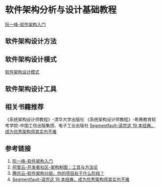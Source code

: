 # 软件架构分析与设计基础教程

[阮一峰-软件架构入门](https://www.ruanyifeng.com/blog/2016/09/software-architecture.html)


## 软件架构设计方法


## 软件架构设计模式

[软件架构设计模式](work/methodology/Software-Engineering/Analysis-and-Design/Software-Analysis-and-Design/软件架构设计模式.md)


## 软件架构设计工具


## 相关书籍推荐

《系统架构设计师教程》-清华大学出版社
《系统架构设计师教程》-希赛教育软考学院-中国工信出版集团、电子工业出版社
[Segmentfault-读完这 19 本经典，成为优秀架构师其实也不难](https://segmentfault.com/a/1190000011881339)


## 参考链接
1. [阮一峰-软件架构入门](https://www.ruanyifeng.com/blog/2016/09/software-architecture.html)
2. [阿里云-开发者社区-架构制图：工具与方法论](https://developer.aliyun.com/article/774446)
3. [腾讯云-软件架构分层，你的项目处于什么阶段？](https://cloud.tencent.com/developer/article/1913558)
4. [Segmentfault-读完这 19 本经典，成为优秀架构师其实也不难](https://segmentfault.com/a/1190000011881339)